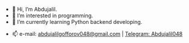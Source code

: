 - 👋 Hi, I’m Abdujalil.
- 👀 I’m interested in programming.
- 🌱 I’m currently learning Python backend developing.
<!-- - 💞️ I’m looking to collaborate on ... -->
- 📫 e-mail: abdujalilgofforov048@gmail.com | <a href='https://t.me/Abdujalil048'>Telegram: Abdujalil048</a>

<!---
Abdujalil048/Abdujalil048 is a ✨ special ✨ repository because its `README.md` (this file) appears on your GitHub profile.
You can click the Preview link to take a look at your changes.
--->
